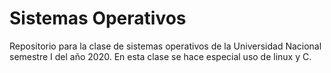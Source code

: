 Sistemas Operativos
==================
Repositorio para la clase de sistemas operativos de la Universidad Nacional semestre I del año 2020. En esta clase se hace especial uso de linux y C.
